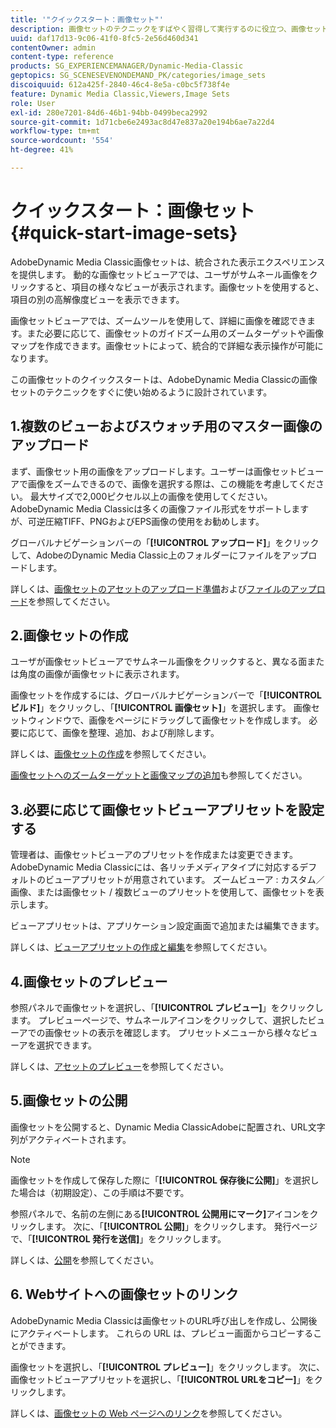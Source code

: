 ```yaml
---
title: '"クイックスタート：画像セット"'
description: 画像セットのテクニックをすばやく習得して実行するのに役立つ、画像セットの概要とクイックスタートを示します。
uuid: daf17d13-9c06-41f0-8fc5-2e56d460d341
contentOwner: admin
content-type: reference
products: SG_EXPERIENCEMANAGER/Dynamic-Media-Classic
geptopics: SG_SCENESEVENONDEMAND_PK/categories/image_sets
discoiquuid: 612a425f-2840-46c4-8e5a-c0bc5f738f4e
feature: Dynamic Media Classic,Viewers,Image Sets
role: User
exl-id: 280e7201-84d6-46b1-94bb-0499beca2992
source-git-commit: 1d71cbe6e2493ac8d47e837a20e194b6ae7a22d4
workflow-type: tm+mt
source-wordcount: '554'
ht-degree: 41%

---
```


# クイックスタート：画像セット{#quick-start-image-sets}

AdobeDynamic Media Classic画像セットは、統合された表示エクスペリエンスを提供します。 動的な画像セットビューアでは、ユーザがサムネール画像をクリックすると、項目の様々なビューが表示されます。画像セットを使用すると、項目の別の高解像度ビューを表示できます。

画像セットビューアでは、ズームツールを使用して、詳細に画像を確認できます。また必要に応じて、画像セットのガイドズーム用のズームターゲットや画像マップを作成できます。画像セットによって、統合的で詳細な表示操作が可能になります。

この画像セットのクイックスタートは、AdobeDynamic Media Classicの画像セットのテクニックをすぐに使い始めるように設計されています。

## 1.複数のビューおよびスウォッチ用のマスター画像のアップロード

まず、画像セット用の画像をアップロードします。ユーザーは画像セットビューアで画像をズームできるので、画像を選択する際は、この機能を考慮してください。 最大サイズで2,000ピクセル以上の画像を使用してください。 AdobeDynamic Media Classicは多くの画像ファイル形式をサポートしますが、可逆圧縮TIFF、PNGおよびEPS画像の使用をお勧めします。

グローバルナビゲーションバーの「**[!UICONTROL アップロード]**」をクリックして、AdobeのDynamic Media Classic上のフォルダーにファイルをアップロードします。

詳しくは、[画像セットのアセットのアップロード準備](preparing-image-set-assets-upload.md#preparing-image-set-assets-for-upload)および[ファイルのアップロード](uploading-files.md#uploading-your-files)を参照してください。

## 2.画像セットの作成

ユーザが画像セットビューアでサムネール画像をクリックすると、異なる面または角度の画像が画像セットに表示されます。

画像セットを作成するには、グローバルナビゲーションバーで「**[!UICONTROL ビルド]**」をクリックし、「**[!UICONTROL 画像セット]**」を選択します。 画像セットウィンドウで、画像をページにドラッグして画像セットを作成します。 必要に応じて、画像を整理、追加、および削除します。

詳しくは、[画像セットの作成](creating-image-set.md#creating-an-image-set)を参照してください。

[画像セットへのズームターゲットと画像マップの追加](/help/including-zoom-targets-image-maps-image-sets.md)も参照してください。

## 3.必要に応じて画像セットビューアプリセットを設定する

管理者は、画像セットビューアのプリセットを作成または変更できます。AdobeDynamic Media Classicには、各リッチメディアタイプに対応するデフォルトのビューアプリセットが用意されています。 ズームビューア : カスタム／画像、または画像セット / 複数ビューのプリセットを使用して、画像セットを表示します。

ビューアプリセットは、アプリケーション設定画面で追加または編集できます。

詳しくは、[ビューアプリセットの作成と編集](application-setup.md#adding-and-editing-viewer-presets)を参照してください。

## 4.画像セットのプレビュー

参照パネルで画像セットを選択し、「**[!UICONTROL プレビュー]**」をクリックします。 プレビューページで、サムネールアイコンをクリックして、選択したビューアでの画像セットの表示を確認します。 プリセットメニューから様々なビューアを選択できます。

詳しくは、[アセットのプレビュー](previewing-asset.md#previewing-an-asset)を参照してください。

## 5.画像セットの公開

画像セットを公開すると、Dynamic Media ClassicAdobeに配置され、URL文字列がアクティベートされます。

>[!NOTE]
>
>画像セットを作成して保存した際に「**[!UICONTROL 保存後に公開]**」を選択した場合は（初期設定）、この手順は不要です。

参照パネルで、名前の左側にある&#x200B;**[!UICONTROL 公開用にマーク]**&#x200B;アイコンをクリックします。 次に、「**[!UICONTROL 公開]**」をクリックします。 発行ページで、「**[!UICONTROL 発行を送信]**」をクリックします。

詳しくは、[公開](publishing-files.md#publishing-files)を参照してください。

## 6. Webサイトへの画像セットのリンク

AdobeDynamic Media Classicは画像セットのURL呼び出しを作成し、公開後にアクティベートします。 これらの URL は、プレビュー画面からコピーすることができます。

画像セットを選択し、「**[!UICONTROL プレビュー]**」をクリックします。 次に、画像セットビューアプリセットを選択し、「**[!UICONTROL URLをコピー]**」をクリックします。

詳しくは、[画像セットの Web ページへのリンク](linking-image-set-web-page.md#linking-an-image-set-to-a-web-page)を参照してください。
